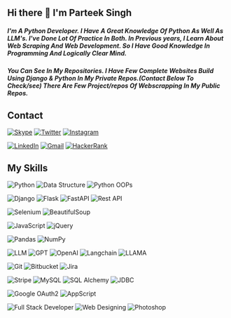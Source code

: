 ## Hi there 👋  I'm Parteek Singh
##### I'm A Python Developer. I Have A Great Knowledge Of Python As Well As LLM's. I've Done Lot Of Practice In Both. In Previous years, I Learn About Web Scraping And Web Development. So I Have Good Knowledge In Programming And Logically Clear Mind.
##### You Can See In My Repositories. I Have Few Complete Websites Build Using Django & Python In My Private Repos.(Contact Below To Check/see) There Are Few Project/repos Of Webscrapping In My Public Repos.


## Contact

[![Skype](https://img.shields.io/badge/Skype--informational?style=flat-square&logo=skype&logoColor=white)](https://join.skype.com/invite/vGFcTrbDzhWE)
[![Twitter](https://img.shields.io/badge/Twitter--informational?style=flat-square&logo=twitter&logoColor=white)](https://twitter.com/ParteekKamboj0?t=RGD47gi16TbKjqZztlaGww&s=09)
[![Instagram](https://img.shields.io/badge/Instagram--informational?style=flat-square&logo=instagram&logoColor=white)](https://www.instagram.com/__parteek__kamboj__/)


[![LinkedIn](https://img.shields.io/badge/LinkedIn--informational?style=flat-square&logo=linkedin&logoColor=white)](https://www.linkedin.com/in/parteekkamboj9/)
[![Gmail](https://img.shields.io/badge/Gmail--informational?style=flat-square&logo=gmail&logoColor=white)](https://www.hackerrank.com/parteekkamboj9/)
[![HackerRank](https://img.shields.io/badge/HackerRank--informational?style=flat-square&logo=hackerrank&logoColor=white)](https://www.hackerrank.com/parteekkamboj9/)


## My Skills


![Python](https://img.shields.io/badge/-Python-black?style=flat-square&logo=Python&logoColor=white)
![Data Structure](https://img.shields.io/badge/-Data%20Structure-black?style=flat-square)
![Python OOPs](https://img.shields.io/badge/-Python%20OOPs-black?style=flat-square)

![Django](https://img.shields.io/badge/-Django-black?style=flat-square&logo=django&logoColor=white)
![Flask](https://img.shields.io/badge/-Flask-black?style=flat-square&logo=flask&logoColor=white)
![FastAPI](https://img.shields.io/badge/-FastAPI-black?style=flat-square)
![Rest API](https://img.shields.io/badge/-Rest%20API-black?style=flat-square)

![Selenium](https://img.shields.io/badge/-Selenium-black?style=flat-square&logo=selenium&logoColor=white)
![BeautifulSoup](https://img.shields.io/badge/-BeautifulSoup-black?style=flat-square&logo=html5&logoColor=white)

![JavaScript](https://img.shields.io/badge/-JavaScript-black?style=flat-square&logo=javascript&logoColor=white)
![jQuery](https://img.shields.io/badge/-jQuery-black?style=flat-square&logo=jquery&logoColor=white)

![Pandas](https://img.shields.io/badge/-Pandas-black?style=flat-square&logo=pandas&logoColor=white)
![NumPy](https://img.shields.io/badge/-NumPy-black?style=flat-square&logo=numpy&logoColor=white)

![LLM](https://img.shields.io/badge/-LLM-black?style=flat-square)
![GPT](https://img.shields.io/badge/-GPT-black?style=flat-square)
![OpenAI](https://img.shields.io/badge/-OpenAI-black?style=flat-square)
![Langchain](https://img.shields.io/badge/-Langchain-black?style=flat-square)
![LLAMA](https://img.shields.io/badge/-LLAMA-black?style=flat-square)

![Git](https://img.shields.io/badge/-Git-black?style=flat-square&logo=git&logoColor=white)
![Bitbucket](https://img.shields.io/badge/-Bitbucket-black?style=flat-square&logo=bitbucket&logoColor=white)
![Jira](https://img.shields.io/badge/-Jira-black?style=flat-square&logo=jira&logoColor=white)

![Stripe](https://img.shields.io/badge/-Stripe-black?style=flat-square&logo=stripe&logoColor=white)
![MySQL](https://img.shields.io/badge/-MySQL-black?style=flat-square&logo=mysql&logoColor=white)
![SQL Alchemy](https://img.shields.io/badge/-SQL%20Alchemy-black?style=flat-square)
![JDBC](https://img.shields.io/badge/-JDBC-black?style=flat-square)

![Google OAuth2](https://img.shields.io/badge/-Google%20OAuth2-black?style=flat-square&logo=google&logoColor=white)
![AppScript](https://img.shields.io/badge/-AppScript-black?style=flat-square&logo=google&logoColor=white)

![Full Stack Developer](https://img.shields.io/badge/-Full%20Stack%20Developer-black?style=flat-square&logo=Circle&logoColor=white)
![Web Designing](https://img.shields.io/badge/-Web%20Designing-black?style=flat-square&logo=css3&logoColor=white)
![Photoshop](https://img.shields.io/badge/-Photoshop-black?style=flat-square&logo=adobephotoshop&logoColor=white)


<!--
### My GitHub's activity

![Github Stats](https://github-readme-stats.vercel.app/api?username=David-Carrasco&count_private=true&show_icons=true&include_all_commits=true)
![Top Langs](https://github-readme-stats.vercel.app/api/top-langs/?username=David-Carrasco&hide=TeX&layout=compact)

**parteekkamboj9/parteekkamboj9** is a ✨ _special_ ✨ repository because its `README.md` (this file) appears on your GitHub profile.

Here are some ideas to get you started:

- 🔭 I’m currently working on ...
- 🌱 I’m currently learning ...
- 👯 I’m looking to collaborate on ...
- 🤔 I’m looking for help with ...
- 💬 Ask me about ...
- 📫 How to reach me: ...
- 😄 Pronouns: ...
- ⚡ Fun fact: ...
-->
